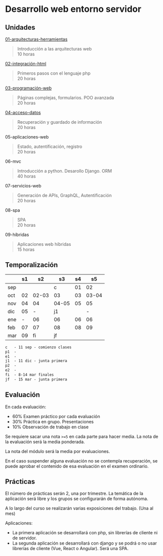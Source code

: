 # Desarrollo web entorno servidor

## Unidades

[01-arquitecturas-herramientas](01-arquitecturas-herramientas/README.md)

> Introducción a las arquitecturas web<br>
> 10 horas

[02-integración-html](02-integración-html/README.md)

> Primeros pasos con el lenguaje php<br>
> 20 horas

[03-programación-web](03-programación-web/README.md)

> Páginas complejas, formularios. POO avanzada<br>
> 20 horas

[04-acceso-datos](04-acceso-datos/)

> Recuperación y guardado de información<br>
> 20 horas

05-aplicaciones-web

> Estado, autentificación, registro<br>
> 20 horas

06-mvc

> Introducción a python. Desarollo Django. ORM<br>
> 40 horas

07-servicios-web

> Generación de APIs, GraphQL, Autentificación<br>
> 20 horas

08-spa

> SPA<br>
> 20 horas

09-híbridas

> Aplicaciones web híbridas<br>
> 15 horas

## Temporalización

|     	| s1 	| s2 	| s3 	| s4 	| s5 	|
|-----	|----	|----	|----	|----	|----	|
| sep 	|    	|    	| c  	| 01 	| 02	|
| oct 	| 02 	| 02-03	| 03   	| 03    | 03-04 |
| nov 	| 04    | 04   	| 04-05 | 05 	| 05  	|
| dic 	| 05 	|   -	| j1  	| 	    |   -	|
| ene 	|  -  	| 06   	| 06   	| 06   	| 06   	|
| feb 	| 07   	| 07   	| 08   	| 08   	| 09   	|
| mar 	| 09   	| fi  	| jf 	|    	|    	|

```txt
c   - 11 sep - comienzo clases
p1  - 
e1  - 
j1  - 11 dic - junta primera
p2  - 
e2  - 
fi  - 8-14 mar finales
jf  - 15 mar - junta primera
```

## Evaluación

En cada evaluación:

- 60% Examen práctico por cada evaluación 
- 30% Práctica en grupo. Presentaciones
- 10% Observación de trabajo en clase

Se requiere sacar una nota ```>=5``` en cada parte para hacer media. La nota de la evaluación será la media ponderada.

La nota del módulo será la media por evaluaciones.

En el caso suspender alguna evaluación no se contempla recuperación, se puede aprobar el contenido de esa evaluación en el examen ordinario.


## Prácticas

El número de prácticas serán 2, una por trimestre. La temática de la aplicación será libre y los grupos se configurarán de forma autónoma.

A lo largo del curso se realizarán varias exposiciones del trabajo. (Una al mes)

Aplicaciones: 
- La primera aplicación se desarrollará con php, sin librerías de cliente ni de servidor.
- La segunda aplicación se desarrollará con django y se podrá o no usar librerías de cliente (Vue, React o Angular). Será una SPA.